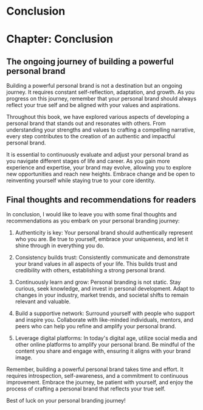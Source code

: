# Conclusion

Chapter: Conclusion
===================

The ongoing journey of building a powerful personal brand
---------------------------------------------------------

Building a powerful personal brand is not a destination but an ongoing journey. It requires constant self-reflection, adaptation, and growth. As you progress on this journey, remember that your personal brand should always reflect your true self and be aligned with your values and aspirations.

Throughout this book, we have explored various aspects of developing a personal brand that stands out and resonates with others. From understanding your strengths and values to crafting a compelling narrative, every step contributes to the creation of an authentic and impactful personal brand.

It is essential to continuously evaluate and adjust your personal brand as you navigate different stages of life and career. As you gain more experience and expertise, your brand may evolve, allowing you to explore new opportunities and reach new heights. Embrace change and be open to reinventing yourself while staying true to your core identity.

Final thoughts and recommendations for readers
----------------------------------------------

In conclusion, I would like to leave you with some final thoughts and recommendations as you embark on your personal branding journey:

1. Authenticity is key: Your personal brand should authentically represent who you are. Be true to yourself, embrace your uniqueness, and let it shine through in everything you do.

2. Consistency builds trust: Consistently communicate and demonstrate your brand values in all aspects of your life. This builds trust and credibility with others, establishing a strong personal brand.

3. Continuously learn and grow: Personal branding is not static. Stay curious, seek knowledge, and invest in personal development. Adapt to changes in your industry, market trends, and societal shifts to remain relevant and valuable.

4. Build a supportive network: Surround yourself with people who support and inspire you. Collaborate with like-minded individuals, mentors, and peers who can help you refine and amplify your personal brand.

5. Leverage digital platforms: In today's digital age, utilize social media and other online platforms to amplify your personal brand. Be mindful of the content you share and engage with, ensuring it aligns with your brand image.

Remember, building a powerful personal brand takes time and effort. It requires introspection, self-awareness, and a commitment to continuous improvement. Embrace the journey, be patient with yourself, and enjoy the process of crafting a personal brand that reflects your true self.

Best of luck on your personal branding journey!